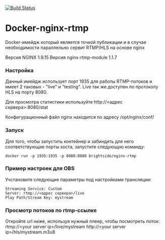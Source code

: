 [![Build Status](https://travis-ci.org/Brightside56/Docker-nginx-rtmp.svg?branch=master)](https://travis-ci.org/Brightside56/Docker-nginx-rtmp)

# Docker-nginx-rtmp
Docker-имейдж который является точкой публикации и в случае необходимости параллельно сервит RTMP/HLS на основе nginx

Версия NGINX 1.9.15
Версия nginx-rtmp-module 1.1.7

### Настройка
Данный имейдж использует порт 1935 для работы RTMP-потоков и имеет 2 таковых - "live" и "testing". Live так же доступен по протоколу HLS на порту 8080.

Для просмотра статистики используйте http://<адрес сервера>:8080/stat

Конфигурационный файл nginx находится по адресу /opt/nginx/conf/

### Запуск

Для того, чтобы запустить контейнер и забиндить для него соответствующие порты хоста, запустите следующую команду:
```
docker run -p 1935:1935 -p 8080:8080 brightside/nginx-rtmp
```

### Пример  настроек для OBS
Учстановите следующие параметры под настройками трансляции:
```
Streaming Service: Custom
Server: rtmp://<адрес сервера>/live
Play Path/Stream Key: mystream
```

### Просмотр потоков по rtmp-ссылке

Откройте url ниже, используя нужный плеер, чтобы посмотреть поток:
rtmp://&lt;your server ip&gt;/live/mystream
http://&lt;your server ip&gt;/hls/mystream.m3u8
